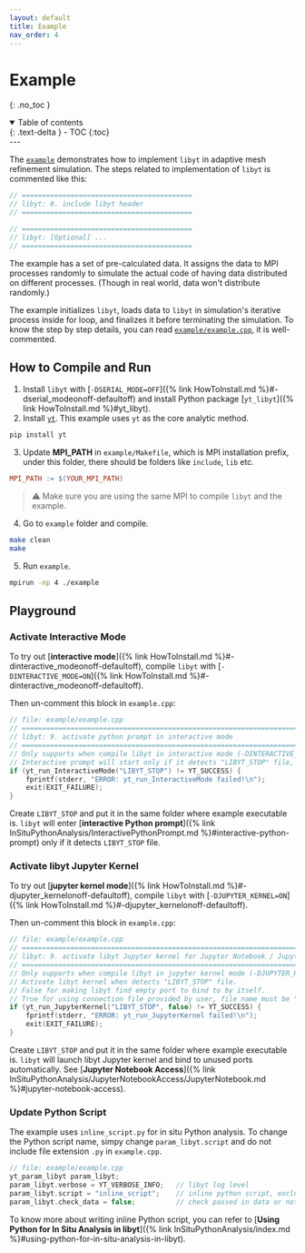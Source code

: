 ```yaml
---
layout: default
title: Example
nav_order: 4
---
```

# Example
{: .no_toc }
<details open markdown="block">
  <summary>
    Table of contents
  </summary>
  {: .text-delta }
- TOC
{:toc}
</details>
---

The [`example`](https://github.com/yt-project/libyt/blob/main/example) demonstrates how to implement `libyt` in adaptive mesh refinement simulation.
The steps related to implementation of `libyt` is commented like this:
```c++
// ==========================================
// libyt: 0. include libyt header
// ==========================================

// ==========================================
// libyt: [Optional] ...
// ==========================================
```

The example has a set of pre-calculated data.
It assigns the data to MPI processes randomly to simulate the actual code of having data distributed on different processes. (Though in real world, data won't distribute randomly.) 

The example initializes `libyt`, loads data to `libyt` in simulation's iterative process inside for loop, and finalizes it before terminating the simulation. To know the step by step details, you can read [`example/example.cpp`](https://github.com/yt-project/libyt/blob/main/example/example.cpp), it is well-commented.


## How to Compile and Run

1. Install `libyt` with [`-DSERIAL_MODE=OFF`]({% link HowToInstall.md %}#-dserial_modeonoff-defaultoff) and install Python package [`yt_libyt`]({% link HowToInstall.md %}#yt_libyt).
2. Install [`yt`](https://yt-project.org/). This example uses `yt` as the core analytic method.
  ```bash
  pip install yt
  ```
3. Update **MPI_PATH** in `example/Makefile`, which is MPI installation prefix, under this folder, there should be folders like `include`, `lib` etc.
  ```makefile
  MPI_PATH := $(YOUR_MPI_PATH)
  ```
  > :warning: Make sure you are using the same MPI to compile `libyt` and the example.
4. Go to `example` folder and compile.
  ```bash
  make clean
  make
  ```
5. Run `example`.
  ```bash
  mpirun -np 4 ./example
  ```

## Playground

### Activate Interactive Mode

To try out [**interactive mode**]({% link HowToInstall.md %}#-dinteractive_modeonoff-defaultoff), compile `libyt` with [`-DINTERACTIVE_MODE=ON`]({% link HowToInstall.md %}#-dinteractive_modeonoff-defaultoff).

Then un-comment this block in `example.cpp`:
```c++
// file: example/example.cpp
// =======================================================================================================
// libyt: 9. activate python prompt in interactive mode
// =======================================================================================================
// Only supports when compile libyt in interactive mode (-DINTERACTIVE_MODE)
// Interactive prompt will start only if it detects "LIBYT_STOP" file, or an inline function failed.
if (yt_run_InteractiveMode("LIBYT_STOP") != YT_SUCCESS) {
    fprintf(stderr, "ERROR: yt_run_InteractiveMode failed!\n");
    exit(EXIT_FAILURE);
}
```
Create `LIBYT_STOP` and put it in the same folder where example executable is. 
`libyt` will enter [**interactive Python prompt**]({% link InSituPythonAnalysis/InteractivePythonPrompt.md %}#interactive-python-prompt) only if it detects `LIBYT_STOP` file.

### Activate libyt Jupyter Kernel

To try out [**jupyter kernel mode**]({% link HowToInstall.md %}#-djupyter_kernelonoff-defaultoff), compile `libyt` with [`-DJUPYTER_KERNEL=ON`]({% link HowToInstall.md %}#-djupyter_kernelonoff-defaultoff).

Then un-comment this block in `example.cpp`:
```c++
// file: example/example.cpp
// =======================================================================================================
// libyt: 9. activate libyt Jupyter kernel for Jupyter Notebook / JupyterLab access
// =======================================================================================================
// Only supports when compile libyt in jupyter kernel mode (-DJUPYTER_KERNEL enabled)
// Activate libyt kernel when detects "LIBYT_STOP" file.
// False for making libyt find empty port to bind to by itself.
// True for using connection file provided by user, file name must be "libyt_kernel_connection.json".
if (yt_run_JupyterKernel("LIBYT_STOP", false) != YT_SUCCESS) {
    fprintf(stderr, "ERROR: yt_run_JupyterKernel failed!\n");
    exit(EXIT_FAILURE);
}
```

Create `LIBYT_STOP` and put it in the same folder where example executable is.
`libyt` will launch libyt Jupyter kernel and bind to unused ports automatically. See [**Jupyter Notebook Access**]({% link InSituPythonAnalysis/JupyterNotebookAccess/JupyterNotebook.md %}#jupyter-notebook-access).

### Update Python Script
The example uses `inline_script.py` for in situ Python analysis. 
To change the Python script name, simpy change `param_libyt.script` and do not include file extension `.py` in `example.cpp`. 

```c++
// file: example/example.cpp
yt_param_libyt param_libyt;
param_libyt.verbose = YT_VERBOSE_INFO;   // libyt log level
param_libyt.script = "inline_script";    // inline python script, excluding ".py"
param_libyt.check_data = false;          // check passed in data or not
```

To know more about writing inline Python script, you can refer to [**Using Python for In Situ Analysis in libyt**]({% link InSituPythonAnalysis/index.md %}#using-python-for-in-situ-analysis-in-libyt).

